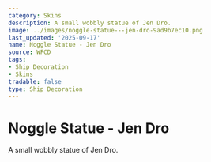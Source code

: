 ```yaml
---
category: Skins
description: A small wobbly statue of Jen Dro.
image: ../images/noggle-statue---jen-dro-9ad9b7ec10.png
last_updated: '2025-09-17'
name: Noggle Statue - Jen Dro
source: WFCD
tags:
- Ship Decoration
- Skins
tradable: false
type: Ship Decoration
---
```


# Noggle Statue - Jen Dro

A small wobbly statue of Jen Dro.

